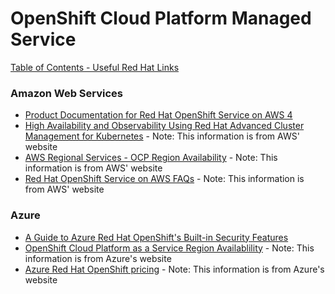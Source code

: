# OpenShift Cloud Platform Managed Service

[Table of Contents - Useful Red Hat Links](https://github.com/pslucas0212/UsefulRedHatLinks)

### Amazon Web Services
- [Product Documentation for Red Hat OpenShift Service on AWS 4](https://access.redhat.com/documentation/en-us/red_hat_openshift_service_on_aws/4)
- [High Availability and Observability Using Red Hat Advanced Cluster Management for Kubernetes](https://aws.amazon.com/blogs/apn/high-availability-and-observability-using-red-hat-advanced-cluster-management-for-kubernetes/) - Note: This information is from AWS' website
- [AWS Regional Services - OCP Region Availability](https://aws.amazon.com/about-aws/global-infrastructure/regional-product-services/) - Note: This information is from AWS' website
- [Red Hat OpenShift Service on AWS FAQs](https://aws.amazon.com/rosa/faqs/) - Note: This information is from AWS' website

### Azure 
- [A Guide to Azure Red Hat OpenShift's Built-in Security Features](https://cloud.redhat.com/blog/a-guide-to-azure-red-hat-openshifts-built-in-security-features)
- [OpenShift Cloud Platform as a Service Region Availablility](https://azure.microsoft.com/en-us/explore/global-infrastructure/products-by-region/?products=openshift&regions=all) - Note: This information is from Azure's website
- [Azure Red Hat OpenShift pricing](https://azure.microsoft.com/en-us/pricing/details/openshift/) - Note: This information is from Azure's website
